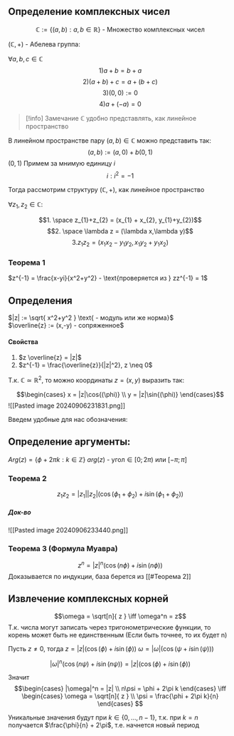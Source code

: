 
## Определение комплексных чисел

$$\mathbb{C} := \{ (a,b): a,b \in \mathbb{R} \} \text{ - Множество комплексных чисел}$$

$(\mathbb{C},+) \text{ - Абелева группа}$:

$\forall a,b,c \in \mathbb{C}$
$$1) a + b = b + a$$
$$2) (a+b)+c = a + (b + c)$$
$$3) (0,0) := 0$$
$$4) a + (-a) = 0$$

>[!info] Замечание
>$\mathbb{C} \text{ удобно представлять, как линейное пространство}$

В линейном пространстве пару $(a,b) \in \mathbb{C}$ можно представить так:
$$(a,b) := (a,0) + b(0,1)$$
$(0,1) \text{ Примем за мнимую единицу } i$
$$i: i^2 = -1$$

Тогда рассмотрим структуру $(\mathbb{C},+)$, как линейное пространство

$\forall z_{1},z_{2} \in \mathbb{C}:$

$$1. \space z_{1}+z_{2} = (x_{1} + x_{2}, y_{1}+y_{2})$$
$$2. \space \lambda z = (\lambda x,\lambda y)$$
$$3. z_{1}z_{2} = (x_{1}x_{2} - y_{1}y_{2}, x_{1}y_{2} + y_{1}x_{2})$$
### Теорема 1
$z^{-1} = \frac{x-yi}{x^2+y^2} - \text{проверяется из } zz^{-1} = 1$ 

## Определения
$|z| := \sqrt{ x^2+y^2 } \text{ - модуль или же норма}$  
$\overline{z} := (x,-y) - сопряженное$
#### Свойства
1) $z \overline{z} = |z|$
2) $z^{-1} = \frac{\overline{z}}{|z|^2}, z \neq 0$

Т.к. $\mathbb{C} \simeq \mathbb{R}^2$, то можно координаты $z =(x,y)$ выразить так:

$$\begin{cases}
 x = |z|\cos{(\phi)} \\
y = |z|\sin{(\phi)}
\end{cases}$$
![[Pasted image 20240906231831.png]]

Введем удобные для нас обозначения:
## Определение аргументы:

$Arg(z) = \{ \phi + 2\pi k : k \in \mathbb{Z} \}$
$arg(z) \text{ - угол} \in [0;2\pi) \text{ или } [-\pi;\pi]$
### Теорема 2
$$z_{1}z_{2} = |z_{1}||z_{2}|(\cos{(\phi_{1} + \phi_{2})} + i\sin{(\phi_{1}+\phi_{2})})$$
##### Док-во
![[Pasted image 20240906233440.png]]



### Теорема 3 (Формула Муавра)
$$z^n = |z|^n(\cos{(n\phi)} + i\sin{(n\phi)})$$
Доказывается по индукции, база берется из [[#Теорема 2]]



## Извлечение комплексных корней

$$\omega = \sqrt[n]{ z } \iff \omega^n = z$$
Т.к. числа могут записать через тригонометрические функции, то корень может быть не единственным (Если быть точнее, то их будет n)

Пусть $z\neq{0}$, тогда
$z = |z|(\cos{(\phi)} + i\sin{(\phi)})$
$\omega =|\omega|(\cos{(\psi + i\sin{(\psi)})})$

$$|\omega|^n(\cos{(n\psi)} + i\sin{(n\psi)}) = |z|(\cos{(\phi)} + i\sin{(\phi)})$$

Значит
$$\begin{cases}
|\omega|^n = |z| \\
n\psi = \phi + 2\pi k
\end{cases}
\iff
\begin{cases}
\omega = \sqrt[n]{ z } \\
\psi = \frac{\phi + 2\pi k}{n}
\end{cases}
$$

Уникальные значения будут при $k \in \{0,\dots,n-1\}$, т.к. при $k = n$ получается $\frac{\phi}{n} + 2\pi$, т.е. начнется новый период




